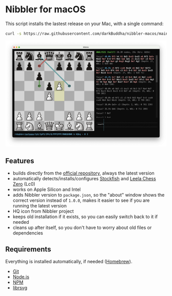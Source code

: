 # Nibbler for macOS

This script installs the lastest release on your Mac, with a single command:

```bash
curl -s https://raw.githubusercontent.com/darkBuddha/nibbler-macos/main/install_nibbler_macos.sh | bash
```

![Nibbler Screenshot](nibbler.png)

## Features

* builds directly from the [official repository](https://github.com/rooklift/nibbler), always the latest version
* automatically detects/installs/configures [Stockfish](https://stockfishchess.org/) and [Leela Chess Zero](https://lczero.org/) (Lc0)
* works on Apple Silicon and Intel
* adds Nibbler version to `package.json`, so the "about" window shows the correct version instead of `1.0.0`, makes it easier to see if you are running the latest version
* HQ icon from Nibbler project
* keeps old installation if it exists, so you can easily switch back to it if needed
* cleans up after itself, so you don't have to worry about old files or dependencies

## Requirements

Everything is installed automatically, if needed ([Homebrew](https://brew.sh/)).

* [Git](https://git-scm.com/)
* [Node.js](https://nodejs.org/)
* [NPM](https://www.npmjs.com/)
* [librsvg](https://wiki.gnome.org/Projects/LibRsvg)
